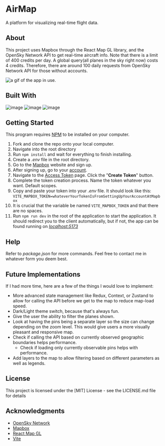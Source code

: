 # AirMap

A platform for visualizing real-time flight data.

## About

This project uses Mapbox through the React Map GL library, and the OpenSky Network API to get real-time aircraft info.
Note that there is a limit of 400 credits per day. A global query(all planes in the sky right now) costs 4 credits. Therefore, there are around 100 daily requests from OpenSky Network API for those without accounts.

![a gif of the app in use.](https://media.giphy.com/media/v1.Y2lkPTc5MGI3NjExZGd3ZzJldWMyOThsZW13dTJudmdqaTFpbHBhNGdheTJ0bXlteGhveiZlcD12MV9pbnRlcm5hbF9naWZfYnlfaWQmY3Q9Zw/I0nAUjkvIwR6AqJOWn/giphy.gif)

## Built With
![image](https://img.shields.io/badge/React-20232A?style=for-the-badge&logo=react&logoColor=61DAFB)
![image](https://img.shields.io/badge/Vite-B73BFE?style=for-the-badge&logo=vite&logoColor=FFD62E)
![image](https://img.shields.io/badge/Material%20UI-007FFF?style=for-the-badge&logo=mui&logoColor=white)


## Getting Started

This program requires [NPM](https://docs.npmjs.com/downloading-and-installing-node-js-and-npm) to be installed on your computer.

1. Fork and clone the repo onto your local computer.
2. Navigate into the root directory
3. Run ```npm install``` and wait for everything to finish installing.
4. Create a *.env* file in the root directory.
5. Go to the [Mapbox](https://account.mapbox.com/auth/signup) website and sign up.
6. After signing up, go to your [account](https://account.mapbox.com/).
7. Navigate to the [Access Token](https://account.mapbox.com/access-tokens) page. Click the "**Create Token**" button.
8. Complete the token creation process. Name the token whatever you want. Default scopes.
9. Copy and paste your token into your *.env* file. It should look like this:
```VITE_MAPBOX_TOKEN=whateverYourTokenIsFromSettingUpYourAccountAtMapbox```
10. It is crucial that the variable be named ```VITE_MAPBOX_TOKEN``` and that there are no spaces.
11. Run ```npm run dev``` in the root of the application to start the application. It should redirect you to the client automatically, but if not, the app can be found running on *[localhost:5173](localhost:5173)*

## Help

Refer to *package.json* for more commands.
Feel free to contact me in whatever form you deem best.

## Future Implementations
If I had more time, here are a few of the things I would love to implement:

- More advanced state management like Redux, Context, or Zustand to allow for calling the API before we get to the map to reduce map-load speed.
- Dark/Light theme switch, because that's always fun.
- Give the user the ability to filter the planes shown.
- Look at having the pins being a separate layer so the size can change depending on the zoom level. This would give users a more visually pleasant and responsive map.
- Check if calling the API based on currently observed geographic boundaries helps performance.
  - Check if loading only currently observable pins helps with performance.
- Add layers to the map to allow filtering based on different parameters as well as legends.

## License

This project is licensed under the [MIT] License - see the LICENSE.md file for details

## Acknowledgments

* [OpenSky Network](https://opensky-network.org/)
* [Mapbox](https://www.mapbox.com/)
* [React Map GL](https://visgl.github.io/react-map-gl/)
* [Vite](https://vitejs.dev/)

